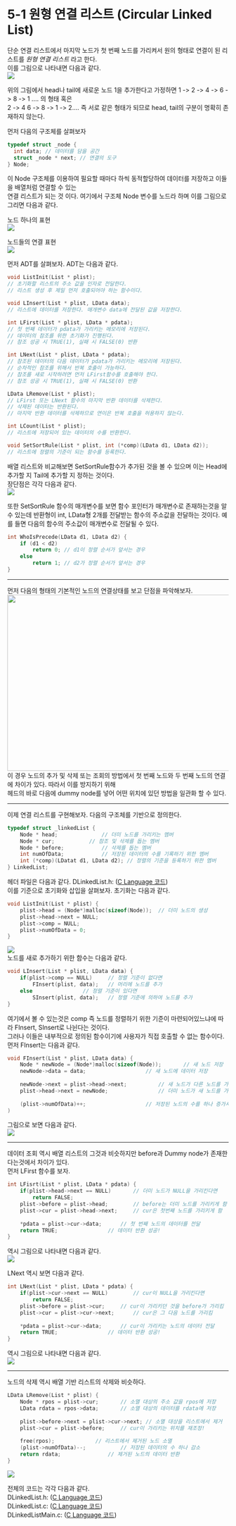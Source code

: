 # 5-1 원형 연결 리스트 (Circular Linked List) <br>
단순 연결 리스트에서 마지막 노드가 첫 번째 노드를 가리켜서 원의 형태로 연결이 된 리스트를 *원형 연결 리스트* 라고 한다. <br>
이를 그림으로 나타내면 다음과 같다. <br>
 <img src = "/res/Chapter5/circular.PNG">

위의 그림에서 head나 tail에 새로운 노드 1을 추가한다고 가정하면 1 -> 2 -> 4 -> 6 -> 8 -> 1 .... 의 형태 혹은 <br>
2 -> 4 6 -> 8 ->  1 -> 2.... 즉 서로 같은 형태가 되므로 head, tail의 구분이 명확히 존재하지 않는다. <br>

먼저 다음의 구조체를 살펴보자 <br>
``` C
typedef struct _node {
  int data; // 데이터를 담을 공간
  struct _node * next; // 연결의 도구
} Node;
```
이 Node 구조체를 이용하여 필요할 때마다 하씩 동적할당하여 데이터를 저장하고 이들을 배열처럼 연결할 수 있는 <br>
연결 리스트가 되는 것 이다. 여기에서 구조체 Node 변수를 노드라 하며 이를 그림으로 그리면 다음과 같다. <br>

노드 하나의 표현<br>
<img src = "/res/Chapter4/expression.PNG">

노드들의 연결 표현<br>
<img src = "/res/Chapter4/connection.PNG">

먼저 ADT를 살펴보자. ADT는 다음과 같다. <br>
``` C
void ListInit(List * plist); 
// 초기화할 리스트의 주소 값을 인자로 전달한다.
// 리스트 생성 후 제일 먼저 호출되어야 하는 함수이다.

void LInsert(List * plist, LData data);
// 리스트에 데이터를 저장한다. 매개변수 data에 전달된 값을 저장한다.

int LFirst(List * plist, LData * pdata);
// 첫 번째 데이터가 pdata가 가리키는 메모리에 저장된다.
// 데이터의 참조를 위한 초기화가 진행된다.
// 참조 성공 시 TRUE(1), 실패 시 FALSE(0) 반환

int LNext(List * plist, LData * pdata);
// 참조된 데이터의 다음 데이터가 pdata가 가리키는 메모리에 저장된다.
// 순차적인 참조를 위해서 반복 호출이 가능하다.
// 참조를 새로 시작하려면 먼저 LFirst함수를 호출해야 한다.
// 참조 성공 시 TRUE(1), 실패 시 FALSE(0) 반환

LData LRemove(List * plist);
// LFirst 또는 LNext 함수의 마지막 반환 데이터를 삭제한다.
// 삭제된 데이터는 반환된다.
// 마지막 반환 데이터를 삭제하므로 연이은 반복 호출을 허용하지 않는다.

int LCount(List * plist);
// 리스트에 저장되어 있는 데이터의 수를 반환한다.

void SetSortRule(List * plist, int (*comp)(LData d1, LData d2));
// 리스트에 정렬의 기준이 되는 함수를 등록한다.
```

배열 리스트와 비교해보면 SetSortRule함수가 추가된 것을 볼 수 있으며 이는 Head에 추가할 지 Tail에 추가할 지 정하는 것이다. <br>
장단점은 각각 다음과 같다. <br>
<img src = "/res/Chapter4/table.PNG"><br>

또한 SetSortRule 함수의 매개변수를 보면 함수 포인터가 매개변수로 존재하는것을 알 수 있는데 반환형이 int, LData형 2개를 전달받는 함수의
주소값을 전달하는 것이다. 예를 들면 다음의 함수의 주소값이 매개변수로 전달될 수 있다.
``` C
int WhoIsPrecede(LData d1, LData d2) {
	if (d1 < d2)
		return 0; // d1이 정렬 순서가 앞서는 경우
	else
		return 1; // d2가 정렬 순서가 앞서는 경우
}
```
<hr>

먼저 다음의 형태의 기본적인 노드의 연결상태를 보고 단점을 파악해보자. <br>
<img src = "/res/Chapter4/addTail.PNG" width = "800" height = "400"><br>
이 경우 노드의 추가 및 삭제 또는 조회의 방법에서 첫 번째 노드와 두 번째 노드의 연결에 차이가 있다. 따라서 이를 방지하기 위해 <br>
헤드의 바로 다음에 dummy node를 넣어 어떤 위치에 있던 방법을 일관화 할 수 있다.<br> 

<hr>

이제 연결 리스트를 구현해보자. 다음의 구조체를 기반으로 정의한다. <br>
``` C
typedef struct _linkedList {
	Node * head;			  // 더미 노드를 가리키는 멤버
	Node * cur;			  // 참조 및 삭제를 돕는 멤버
	Node * before;			  // 삭제를 돕는 멤버
	int numOfData;			  // 저장된 데이터의 수를 기록하기 위한 멤버
	int (*comp)(LDatat d1, LData d2); // 정렬의 기준을 등록하기 위한 멤버
} LinkedList;
```

헤더 파일은 다음과 같다. DLinkedList.h: ([C Language 코드](/Chapter4/Example/DLinkedList.h)) <br>
이를 기준으로 초기화와 삽입을 살펴보자. 초기화는 다음과 같다. <br>

``` C
void ListInit(List * plist) {
	plist->head = (Node*)malloc(sizeof(Node));	// 더미 노드의 생성
	plist->head->next = NULL;
	plist->comp = NULL;
	plist->numOfData = 0;
}
```
<img src = "/res/Chapter4/init.PNG"><br>
노드를 새로 추가하기 위한 함수는 다음과 같다. <br>
``` C
void LInsert(List * plist, LData data) {
	if(plist->comp == NULL)		// 정렬 기준이 없다면
		FInsert(plist, data);   // 머리에 노드를 추가
	else				// 정렬 기준이 있다면
		SInsert(plist, data);   // 정렬 기준에 의하여 노드를 추가
}
```

여기에서 볼 수 있는것은 comp 즉 노드를 정렬하기 위한 기준이 마련되어있느냐에 따라 FInsert, SInsert로 나뉜다는 것이다. <br>
그러나 이들은 내부적으로 정의된 함수이기에 사용자가 직접 호출할 수 없는 함수이다. 먼저 FInsert는 다음과 같다. <br>
``` C
void FInsert(List * plist, LData data) {
	Node * newNode = (Node*)malloc(sizeof(Node));		// 새 노드 저장
	newNode->data = data;					// 새 노드에 데이터 저장
	
	newNode->next = plist->head->next; 			// 새 노드가 다른 노드를 가리키게 함
	plist->head->next = newNode;				// 더미 노드가 새 노드를 가리키게 함
	
	(plist->numOfData)++;					// 저장된 노드의 수를 하나 증가시킴
)
```
그림으로 보면 다음과 같다. <br>
<img src = "/res/Chapter4/Finsert.PNG"><br>

<hr>

데이터 조회 역시 배열 리스트의 그것과 비슷하지만 before과 Dummy node가 존재한다는것에서 차이가 있다. <br>
먼저 LFirst 함수를 보자.
``` C
int LFisrt(List * plist, LData * pdata) {
	if(plist->head->next == NULL)		// 더미 노드가 NULL을 가리킨다면
		return FALSE;
	plist->before = plist->head;		// before는 더미 노드를 가리키게 함
	plist->cur = plist->head->next; 	// cur은 첫번째 노드를 가리키게 함
	
	*pdata = plist->cur->data;		// 첫 번째 노드의 데이터를 전달
	return TRUE;				// 데이터 반환 성공!
}
```
역시 그림으로 나타내면 다음과 같다. <br>
<img src = "/res/Chapter4/LFirst.PNG"><br>

LNext 역시 보면 다음과 같다. <br>
``` C
int LNext(List * plist, LData * pdata) {
	if(plist->cur->next == NULL)		// cur이 NULL을 가리킨다면
		return FALSE;
	plist->before = plist->cur;		// cur이 가리키던 것을 before가 가리킴
	plist->cur = plist->cur->next; 		// cur은 그 다음 노드를 가리킴
	
	*pdata = plist->cur->data;		// cur이 가리키는 노드의 데이터 전달
	return TRUE;				// 데이터 반환 성공!
}
```
역시 그림으로 나타내면 다음과 같다. <br>
<img src = "/res/Chapter4/LNext.PNG"><br>

<hr>

노드의 삭제 역시 배열 기반 리스트의 삭제와 비슷하다. <br>
``` C
LData LRemove(List * plist) {
	Node * rpos = plist->cur;		// 소멸 대상의 주소 값을 rpos에 저장
	LData rdata = rpos->data;		// 소멸 대상의 데이터를 rdata에 저장
	
	plist->before->next = plist->cur->next;	// 소멸 대상을 리스트에서 제거
	plist->cur = plist->before;		// cur이 가리키는 위치를 재조정!
	
	free(rpos);				// 리스트에서 제거된 노드 소멸
	(plist->numOfData)--;			// 저장된 데이터의 수 하나 감소
	return rdata;				// 제거된 노드의 데이터 반환
}
```
<img src = "/res/Chapter4/LRemove.PNG"><br>

전체의 코드는 각각 다음과 같다. <br>
DLinkedList.h: ([C Language 코드](/Chapter4/Example/DLinkedList.h)) <br>
DLinkedList.c: ([C Language 코드](/Chapter4/Example/DLinkedList.c)) <br>
DLinkedListMain.c: ([C Language 코드](/Chapter4/Example/DLinkedListMain.c)) <br>

